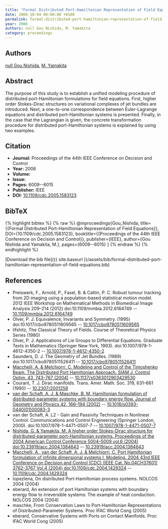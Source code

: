 ```yaml
---
title: "Formal Distributed Port-Hamiltonian Representation of Field Equations"
date: 2006-10-04 00:00:00 +0100
permalink: formal-distributed-port-hamiltonian-representation-of-field-equations
year: 2006
authors: null Gou Nishida, M. Yamakita
category: proceedings
---
```

 
## Authors
[null Gou Nishida](authors/gou-nishida), [M. Yamakita](authors/masaki-yamakita)
 
## Abstract
The purpose of this study is to establish a unified modeling procedure of distributed port-Hamiltonian formulations for field equations. First, higher order Stokes-Dirac structures on variational complexes of jet bundles are introduced. Next, a one-to-one correspondence between Euler-Lagrange equations and distributed port-Hamiltonian systems is presented. Finally, in the case that the Lagrangian is given, the concrete transformation procedure for distributed port-Hamiltonian systems is explained by using two examples.
 
## Citation
- **Journal:** Proceedings of the 44th IEEE Conference on Decision and Control
- **Year:** 2006
- **Volume:** 
- **Issue:** 
- **Pages:** 6009--6015
- **Publisher:** IEEE
- **DOI:** [10.1109/cdc.2005.1583123](https://doi.org/10.1109/cdc.2005.1583123)
 
## BibTeX
{% highlight bibtex %}
{% raw %}
@inproceedings{Gou_Nishida,
  title={{Formal Distributed Port-Hamiltonian Representation of Field Equations}},
  DOI={10.1109/cdc.2005.1583123},
  booktitle={{Proceedings of the 44th IEEE Conference on Decision and Control}},
  publisher={IEEE},
  author={Gou Nishida and Yamakita, M.},
  pages={6009--6015}
}
{% endraw %}
{% endhighlight %}
 
[Download the bib file]({{ site.baseurl }}/assets/bib/formal-distributed-port-hamiltonian-representation-of-field-equations.bib)
 
## References
- Preiswerk, F., Arnold, P., Fasel, B. & Cattin, P. C. Robust tumour tracking from 2D imaging using a population-based statistical motion model. 2012 IEEE Workshop on Mathematical Methods in Biomedical Image Analysis 209–214 (2012) doi:10.1109/mmbia.2012.6164749 -- [10.1109/mmbia.2012.6164749](https://doi.org/10.1109/mmbia.2012.6164749)
- Olver, P. J. Equivalence, Invariants and Symmetry. (1995) doi:10.1017/cbo9780511609565 -- [10.1017/cbo9780511609565](https://doi.org/10.1017/cbo9780511609565)
- lifshitz, The Classical Theory of Fields. Course of Theoretical Physics Series (1980)
- Olver, P. J. Applications of Lie Groups to Differential Equations. Graduate Texts in Mathematics (Springer New York, 1993). doi:10.1007/978-1-4612-4350-2 -- [10.1007/978-1-4612-4350-2](https://doi.org/10.1007/978-1-4612-4350-2)
- Saunders, D. J. The Geometry of Jet Bundles. (1989) doi:10.1017/cbo9780511526411 -- [10.1017/cbo9780511526411](https://doi.org/10.1017/cbo9780511526411)
- [Macchelli, A. & Melchiorri, C. Modeling and Control of the Timoshenko Beam. The Distributed Port Hamiltonian Approach. SIAM J. Control Optim. 43, 743–767 (2004)](modeling-and-control-of-the-timoshenko-beam-the-distributed-port-hamiltonian-approach) -- [10.1137/s0363012903429530](https://doi.org/10.1137/s0363012903429530)
- Courant, T. J. Dirac manifolds. Trans. Amer. Math. Soc. 319, 631–661 (1990) -- [10.2307/2001258](https://doi.org/10.2307/2001258)
- [van der Schaft, A. J. & Maschke, B. M. Hamiltonian formulation of distributed-parameter systems with boundary energy flow. Journal of Geometry and Physics 42, 166–194 (2002)](hamiltonian-formulation-of-distributed-parameter-systems-with-boundary-energy-flow) -- [10.1016/s0393-0440(01)00083-3](https://doi.org/10.1016/s0393-0440(01)00083-3)
- van der Schaft, A. L2 - Gain and Passivity Techniques in Nonlinear Control. Communications and Control Engineering (Springer London, 2000). doi:10.1007/978-1-4471-0507-7 -- [10.1007/978-1-4471-0507-7](https://doi.org/10.1007/978-1-4471-0507-7)
- [Nishida, G. & Yamakita, M. A higher order Stokes-Dirac structure for distributed-parameter port-Hamiltonian systems. Proceedings of the 2004 American Control Conference 5004–5009 vol.6 (2004) doi:10.23919/acc.2004.1384643](a-higher-order-stokes-dirac-structure-for-distributed-parameter-port-hamiltonian-systems) -- [10.23919/acc.2004.1384643](https://doi.org/10.23919/acc.2004.1384643)
- [Macchelli, A., van der Schaft, A. J. & Melchiorri, C. Port Hamiltonian formulation of infinite dimensional systems I. Modeling. 2004 43rd IEEE Conference on Decision and Control (CDC) (IEEE Cat. No.04CH37601) 3762-3767 Vol.4 (2004) doi:10.1109/cdc.2004.1429324](port-hamiltonian-formulation-of-infinite-dimensional-systems-i-modeling) -- [10.1109/cdc.2004.1429324](https://doi.org/10.1109/cdc.2004.1429324)
- lopezlena, On distributed Port-Hamiltonian process systems. NOLCOS 2004 (2004)
- eberard, An extension of port Hamiltonian systems with boundary energy flow to irreversible systems: The example of heat conduction. NOLCOS 2004 (2004)
- maschke, From Conservation Laws to Port-Hamiltonian Representations of Distributed-Parameter Systems. Proc IFAC World Cong (2005)
- eberard, Conservative Systems with Ports on Contact Manifolds. Proc IFAC World Cong (2005)

